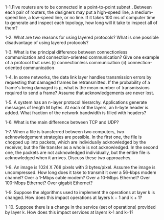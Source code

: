 1-1.Five routers are to be connected in a point-to-point subnet . Between each pair of routers, the designers may put a high-speed line, a medium-speed line, a low-speed line, or no line. If it takes 100 ms of computer time to generate and inspect each topology, how long will it take to inspect all of them?

1-2. What are two reasons for using layered protocols? What is one possible disadvantage of using layered protocols?

1-3. What is the principal difference between connectionless communication and connection-oriented communication? Give one example of a protocol that uses
(i) connectionless communication
(ii) connection-oriented communication

1-4. In some networks, the data link layer handles transmission errors by requesting that damaged frames be retransmitted. If the probability of a frame's being damaged is p, what is the mean number of transmissions required to send a frame? Assume that acknowledgements are never lost.

1-5. A system has an n-layer protocol hierarchy. Applications generate messages of length M bytes. At each of the layers, an h-byte header is added. What fraction of the network bandwidth is filled with headers?

1-6. What is the main difference between TCP and UDP?

1-7. When a file is transferred between two computers, two acknowledgement strategies are possible. In the first one, the file is chopped up into packets, which are individually acknowledged by the receiver, but the file transfer as a whole is not acknowledged. In the second one, the packets are not acknowledged individually, but the entire file is acknowledged when it arrives. Discuss these two approaches.

1-8. An image is 1024 X 768 pixels with 3 bytes/pixel. Assume the image is uncompressed. How long does it take to transmit it over a 56-kbps modem channel?
Over a 1-Mbps cable modem?
Over a 10-Mbps Ethernet? 
Over 100-Mbps Ethernet?
Over gigabit Ethernet?

1-9. Suppose the algorithms used to implement the operations at layer k is changed. How does this impact operations at layers k − 1 and k + 1?

1-10. Suppose there is a change in the service (set of operations) provided by layer k. How does this impact services at layers k-1 and k+1?